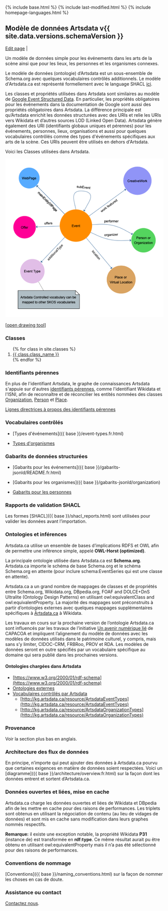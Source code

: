 {% include base.html %}
{% include last-modified.html %}
{% include homepage-languages.html %}

## Modèle de données Artsdata v{{ site.data.versions.schemaVersion }}
[Edit page](https://github.com/culturecreates/artsdata-data-model/blob/master/{{page.path}}) | <span id="last-modified"></span>

Un modèle de données simple pour les événements dans les arts de la scène ainsi que pour les lieux, les personnes et les organismes connexes. 

Le modèle de données (ontologie) d’Artsdata est un sous-ensemble de Schema.org avec quelques vocabulaires contrôlés additionnels. Le modèle d'Artsdata.ca est représenté formellement avec le language SHACL [ici](https://kg.artsdata.ca/query/show?sparql=https://raw.githubusercontent.com/artsdata-stewards/artsdata-actions/main/queries/artsdata_SHACL_validation_rules.sparql).

Les classes et propriétés utilisées dans Artsdata sont similaires au modèle de [Google Event Structured Data](https://developers.google.com/search/docs/appearance/structured-data/event?hl=fr). En particulier, les propriétés obligatoires pour les événements dans la documentation de Google sont aussi des propriétés obligatoires dans Artsdata.  La différence principale est qu’Artsdata enrichit les données structurées avec des URIs et relie les URIs vers Wikidata et d’autres sources LOD (Linked Open Data). Artsdata génère également des URI (identifiants globaux uniques et pérennes) pour les événements, personnes, lieux, organisations et aussi pour quelques vocabulaires contrôlés comme des types d'événements spécifiques aux arts de la scène. Ces URIs peuvent être utilisés en dehors d'Artsdata.


Voici les Classes utilisées dans Artsdata.

![Image](images/data-model-image.png)

[[open drawing tool](https://www.yworks.com/yed-live/?file=https://gist.githubusercontent.com/saumier/499adb05caf71d67a85f70796e2ca9b7/raw/9f6b51cc36c6df3c9265e42fd5f241741f67a93e/artsdata_event_model)]

### Classes

<ol>
{% for class in site.classes %}
<li>
    <a href="{{ base }}{{ class.url }}">
        {{ class.class_name }}
    </a>
</li>
{% endfor %}
</ol>

### Identifiants pérennes
En plus de l'identifiant Artsdata, le graphe de connaissances Artsdata s'appuie sur d'autres [identifiants pérennes](https://www.artsdata.ca/fr/ressources/bien-identifie), comme l'identifiant Wikidata et l'ISNI, afin de reconnaître et de réconcilier les entités nommées des classes [Organization](https://culturecreates.github.io/artsdata-data-model/classes/organization.html), [Person](https://culturecreates.github.io/artsdata-data-model/classes/person.html) et [Place](https://culturecreates.github.io/artsdata-data-model/classes/place.html). 

[Lignes directrices à propos des identifiants pérennes](https://culturecreates.github.io/artsdata-data-model/identifier-recommendations.fr)

### Vocabulaires contrôlés

- [Types d'événements]({{ base }}/event-types.fr.html)
  
- [Types d'organismes](https://docs.google.com/spreadsheets/d/1wPzZI3G48q02H_II91Bs6ljZFbC0KcSAPzDDK0dtGN8/edit?usp=sharing)

### Gabarits de données structurées

- [Gabarits pour les événements]({{ base }}/gabarits-jsonld/README.fr.html)

- [Gabarits pour les organismes]({{ base }}/gabarits-jsonld/organization)

- [Gabarits pour les personnes](https://docs.google.com/document/d/e/2PACX-1vRorpIgx1arsAqGuiR428j74uxk5K2V63f9yHgWn1C4CyqxH3mMk_Hw92JsGJBh4CKprGc9rG85Gfcn/pub)

### Rapports de validation SHACL

Les formes [SHACL]({{ base }}/shacl_reports.html) sont utilisées pour valider les données avant l’importation.

### Ontologies et inférences

Artsdata.ca utilise un ensemble de bases d’implications RDFS et OWL afin de permettre une inférence simple, appelé **OWL-Horst (optimized)**. 

La principale ontologie utilisée dans Artsdata.ca est **Schema.org**. Artsdata.ca importe le schéma de base Schema.org et le schéma Schema.org en attente (pour inclure schema:EventSeries qui est une classe en attente).  

Artsdata.ca a un grand nombre de mappages de classes et de propriétés entre Schema.org, Wikidata.org, DBpedia.org, FOAF and DOLCE+DnS Ultralite (Ontology Design Patterns) en utilisant owl:equivalentClass and owl:equivalentProperty. La majorité des mappages sont préconstruits à partir d’ontologies externes avec quelques mappages supplémentaires spécifiques à [Artsdata.ca](http://kg.artsdata.ca/Wikidata_Mapping) à Wikidata. 

Les travaux en cours sur la prochaine version de l’ontologie Artsdata.ca sont influencés par les travaux de l’initiative [Un avenir numérique lié](https://linkeddigitalfuture.ca/fr/accueil/) de CAPACOA et impliquent l’alignement du modèle de données avec les modèles de données utilisés dans le patrimoine culturel, y compris, mais sans s’y limiter, CIDOC-CRM, FRBRoo, PROV et RDA. Les modèles de données seront en outre spécifiés par un vocabulaire spécifique au domaine qui sera publié dans les prochaines versions.

#### Ontologies chargées dans Artsdata

* [https://www.w3.org/2000/01/rdf-schema](https://www.w3.org/2000/01/rdf-schema)
* [Ontologies externes](https://github.com/culturecreates/artsdata-data-model/tree/master/_triples)
* [Vocabulaires contrôlés par Artsdata](https://github.com/culturecreates/artsdata-data-model/tree/master/ontology)
    * [http://kg.artsdata.ca/resource/ArtsdataEventTypes](http://kg.artsdata.ca/resource/ArtsdataEventTypes)
    * [http://kg.artsdata.ca/resource/ArtsdataOrganizationTypes](http://kg.artsdata.ca/resource/ArtsdataOrganizationTypes)

### Provenance

Voir la section plus bas en anglais.

### Architecture des flux de données

En principe, n’importe qui peut ajouter des données à Artsdata.ca pourvu que certaines exigences en matière de données soient respectées. Voici un [diagramme]({{ base }}/architecture/overview.fr.html) sur la façon dont les données entrent et sortent d’Artsdata.ca.

### Données ouvertes et liées, mise en cache

Artsdata.ca charge les données ouvertes et liées de Wikidata et DBpedia afin de les mettre en cache pour des raisons de performances. Les triplets sont obtenus en utilisant la négociation de contenu (au lieu de vidages de données) et sont mis en cache sans modification dans leurs graphes nommés respectifs. 

**Remarque:** il existe une exception notable, la propriété Wikidata **P31** (instance de) est transformée en **rdf:type**.  Ce même résultat aurait pu être obtenu en utilisant owl:equivalentProperty mais il n’a pas été sélectionné pour des raisons de performances.

### Conventions de nommage

[Conventions]({{ base }}/naming_conventions.html) sur la façon de nommer les choses en cas de doute.

### Assistance ou contact

[Contactez nous](mailto:artsdata-support@capacoa.ca).
